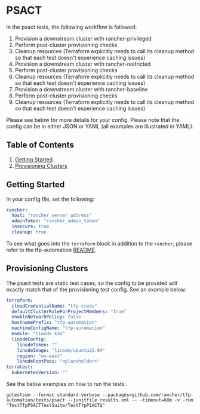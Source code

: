 # PSACT

In the psact tests, the following workflow is followed:

1. Provision a downstream cluster with rancher-privileged
2. Perform post-cluster provisioning checks
3. Cleanup resources (Terraform explicitly needs to call its cleanup method so that each test doesn't experience caching issues)
4. Provision a downstream cluster with rancher-restricted
5. Perform post-cluster provisioning checks
6. Cleanup resources (Terraform explicitly needs to call its cleanup method so that each test doesn't experience caching issues)
7. Provision a downstream cluster with rancher-baseline
8. Perform post-cluster provisioning checks
9. Cleanup resources (Terraform explicitly needs to call its cleanup method so that each test doesn't experience caching issues)

Please see below for more details for your config. Please note that the config can be in either JSON or YAML (all examples are illustrated in YAML).

## Table of Contents
1. [Getting Started](#Getting-Started)
2. [Provisioning Clusters](#Provisioning=Clusters)

## Getting Started
In your config file, set the following:
```yaml
rancher:
  host: "rancher_server_address"
  adminToken: "rancher_admin_token"
  insecure: true
  cleanup: true
```

To see what goes into the `terraform` block in addition to the `rancher`, please refer to the tfp-automation [README](../../README.md).

## Provisioning Clusters
The psact tests are static test cases, so the config to be provided will exactly match that of the provisioning test config. See an example below:

```yaml
terraform:
  cloudCredentialName: "tfp-creds"
  defaultClusterRoleForProjectMembers: "true"
  enableNetworkPolicy: false
  hostnamePrefix: "tfp-automation"
  machineConfigName: "tfp-automation"
  module: "linode_k3s"
  linodeConfig:
    linodeToken: ""
    linodeImage: "linode/ubuntu22.04"
    region: "us-east"
    linodeRootPass: "<placeholder>"
terratest:
  kubernetesVersion: ""
  ```

See the below examples on how to run the tests:

`gotestsum --format standard-verbose --packages=github.com/rancher/tfp-automation/tests/psact --junitfile results.xml -- -timeout=60m -v -run "TestTfpPSACTTestSuite/TestTfpPSACT$"`